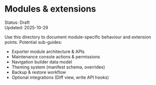 # Modules & extensions

Status: Draft  
Updated: 2025-10-29

Use this directory to document module-specific behaviour and extension points.
Potential sub-guides:
- Exporter module architecture & APIs
- Maintenance console actions & permissions
- Navigation builder data model
- Theming system (manifest schema, overrides)
- Backup & restore workflow
- Optional integrations (Diff view, write API hooks)
